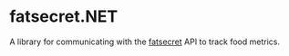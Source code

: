 # fatsecret.NET
A library for communicating with the [fatsecret](https://www.fatsecret.com/) API to track food metrics.
